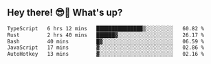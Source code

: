 ## Hey there! 😎👋 What's up?

<!--START_SECTION:waka-->

```txt
TypeScript   6 hrs 12 mins   ███████████████▒░░░░░░░░░   60.82 %
Rust         2 hrs 40 mins   ██████▓░░░░░░░░░░░░░░░░░░   26.17 %
Bash         40 mins         █▓░░░░░░░░░░░░░░░░░░░░░░░   06.59 %
JavaScript   17 mins         ▓░░░░░░░░░░░░░░░░░░░░░░░░   02.86 %
AutoHotkey   13 mins         ▓░░░░░░░░░░░░░░░░░░░░░░░░   02.16 %
```

<!--END_SECTION:waka-->
